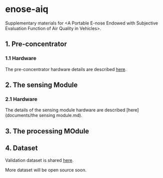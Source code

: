 # enose-aiq
Supplementary materials for &lt;A Portable E-nose Endowed with Subjective Evaluation Function of Air Quality in Vehicles>.



## 1. Pre-concentrator

### 1.1 Hardware

The pre-concentrator hardware details are described [here](documents/preconcentrator-hardware.md).





## 2. The sensing Module

### 2.1 Hardware

The details of the sensing module hardware are described [here](documents/the sensing module.md).





## 3. The processing MOdule







## 4. Dataset

Validation dataset is shared [here](documents/val_dataset.md).

More dataset will be open source soon.

